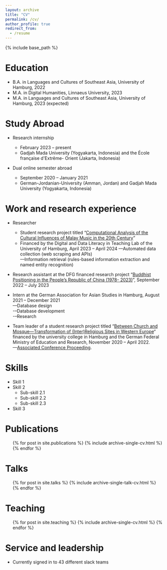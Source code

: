 ```yaml
---
layout: archive
title: "CV"
permalink: /cv/
author_profile: true
redirect_from:
  - /resume
---
```


{% include base_path %}

Education
======
* B.A. in Languages and Cultures of Southeast Asia, University of Hamburg, 2022
* M.A. in Digital Humanities, Linnaeus University, 2023
* M.A. in Languages and Cultures of Southeast Asia, University of Hamburg, 2023 (expected)

Study Abroad
======
* Research internship
  * February 2023 – present
  * Gadjah Mada University (Yogyakarta, Indonesia) and the École française d'Extrême- Orient (Jakarta, Indonesia)

* Dual online semester abroad
  * September 2020 – January 2021
  * German-Jordanian-University (Amman, Jordan) and Gadjah Mada University (Yogyakarta, Indonesia)

Work and research experience
======
* Researcher
  * Student research project titled “[Computational Analysis of the Cultural Influences of Malay Music in the 20th Century](https://www.isa.uni-hamburg.de/ddlitlab/data-literacy-studierendenprojekte/zweite-foerderrunde/malaiische-musik.html)”
  * Financed by the Digital and Data Literacy in Teaching Lab of the University of Hamburg, April 2023 – April 2024
––Automated data collection (web scraping and APIs)<br>
––Information retrieval (rules-based information extraction and named entity recognition)

* Research assistant at the DFG financed research project “[Buddhist Positioning in the People’s Republic of China (1978- 2023)](https://www.buddhismuskunde.uni-hamburg.de/en/projekte/buddhistpositioning)”, September 2022 – July 2023

* Intern at the German Association for Asian Studies in Hamburg, August 2021 – December 2021<br>
––Database design<br>
-–Database development<br>
-–Research

* Team leader of a student research project titled “[Between Church and Mosque—Transformation of (Inter)Religious Sites in Western Europe](https://www.isa.uni-hamburg.de/studentischeforschungsgruppen/zwischen-kirche-und-moschee.html)“ financed by the university college in Hamburg and the German Federal Ministry of Education and Research, November 2020 – April 2022.<br>
––[Associated Conference Proceeding](http://dx.doi.org/10.56776/2d5f4705.59049c59).

Skills
======
* Skill 1
* Skill 2
  * Sub-skill 2.1
  * Sub-skill 2.2
  * Sub-skill 2.3
* Skill 3

Publications
======
  <ul>{% for post in site.publications %}
    {% include archive-single-cv.html %}
  {% endfor %}</ul>
  
Talks
======
  <ul>{% for post in site.talks %}
    {% include archive-single-talk-cv.html %}
  {% endfor %}</ul>
  
Teaching
======
  <ul>{% for post in site.teaching %}
    {% include archive-single-cv.html %}
  {% endfor %}</ul>
  
Service and leadership
======
* Currently signed in to 43 different slack teams
